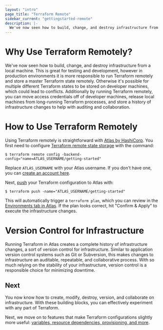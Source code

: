 ```yaml
---
layout: "intro"
page_title: "Terraform Remote"
sidebar_current: "gettingstarted-remote"
description: |-
  We've now seen how to build, change, and destroy infrastructure from a local machine. However, you can use Atlas by HashiCorp to run Terraform remotely to version and audit the history of your infrastructure.
---
```


# Why Use Terraform Remotely?
We've now seen how to build, change, and destroy infrastructure
from a local machine. This is great for testing and development,
however in production environments it is more responsible to run
Terraform remotely and store a master Terraform state remotely.
Otherwise it's possible for multiple different Terraform states
to be stored on developer machines, which could lead to conflicts.
Additionally by running Terraform remotely, you can move access
credentials off of developer machines, release local machines from
long-running Terraform processes, and store a history of
infrastructure changes to help with auditing and collaboration.

# How to Use Terraform Remotely
Using Terraform remotely is straightforward with [Atlas by HashiCorp](https://atlas.hashicorp.com/?utm_source=oss&utm_medium=getting-started&utm_campaign=terraform).
You first need to configure [Terraform remote state storage](/docs/commands/remote.html)
with the command:

```
$ terraform remote config -backend-config="name=ATLAS_USERNAME/getting-started"
```

Replace `ATLAS_USERNAME` with your Atlas username. If you don't have one, you can
[create an account here](https://atlas.hashicorp.com/account/new?utm_source=oss&utm_medium=getting-started&utm_campaign=terraform).

Next, [push](/docs/commands/push.html) your Terraform configuration to Atlas with:

```
$ terraform push -name="ATLAS_USERNAME/getting-started"
```

This will automatically trigger a `terraform plan`, which you can
review in the [Environments tab in Atlas](https://atlas.hashicorp.com/environments).
If the plan looks correct, hit "Confirm & Apply" to execute the
infrastructure changes.

# Version Control for Infrastructure
Running Terraform in Atlas creates a complete history of
infrastructure changes, a sort of version control
for infrastructure. Similar to application version control
systems such as Git or Subversion, this makes changes to 
infrastructure an auditable, repeatable,
and collaborative process. With so much relying on the
stability of your infrastructure, version control is a
responsible choice for minimizing downtime.

## Next
You now know how to create, modify, destroy, version, and
collaborate on infrastructure. With these building blocks,
you can effectively experiment with any part of Terraform.

Next, we move on to features that make Terraform configurations
slightly more useful: [variables, resource dependencies, provisioning,
and more](/intro/getting-started/dependencies.html).
